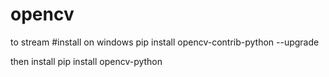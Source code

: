 # opencv
to stream 
#install on windows
pip install opencv-contrib-python --upgrade

then  install
pip install opencv-python 
